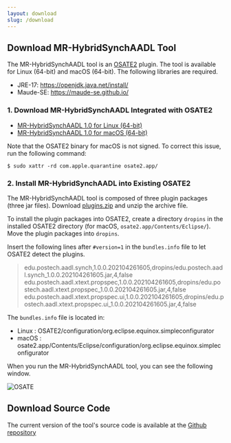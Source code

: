 ```yaml
---
layout: download 
slug: /download
---
```


## Download MR-HybridSynchAADL Tool

The MR-HybridSynchAADL tool is an [OSATE2](https://osate.org/) plugin. The tool is
available for Linux (64-bit) and macOS (64-bit). The following libraries are
required. 

* JRE-17: <a href="https://openjdk.java.net/install/">https://openjdk.java.net/install/</a>
* Maude-SE: <a href="https://maude-se.github.io/">https://maude-se.github.io/</a>

### 1. Download MR-HybridSynchAADL Integrated with OSATE2
* [MR-HybridSynchAADL 1.0 for Linux (64-bit)](https://www.dropbox.com/sh/bjxdii83bpcqte1/AACnSTH5s71vWLlb0NbHvTAoa?dl=0)
* [MR-HybridSynchAADL 1.0 for macOS (64-bit)](https://www.dropbox.com/sh/ua5zds97b2j7n01/AAAjLUBHNAzb7impOw99ryAfa?dl=0)

Note that the OSATE2 binary for macOS is not signed. To correct this issue, run
the following command: 

```$ sudo xattr -rd com.apple.quarantine osate2.app/ ```

### 2. Install MR-HybridSynchAADL into Existing OSATE2


<p>
The MR-HybridSynchAADL tool is composed of three plugin packages (three jar files). Download 
<a href="https://tinyurl.com/4v6d46ue">plugins.zip</a> and unzip the archive
file.
</p>


To install the plugin packages into OSATE2, create a directory <code>dropins</code> in the installed OSATE2 directory (for
macOS, <code>osate2.app/Contents/Eclipse/</code>). Move the plugin packages into 
<code>dropins</code>.

Insert the following lines after <code>#version=1</code> in the
<code>bundles.info</code> file to let OSATE2 detect the plugins.

> edu.postech.aadl.synch,1.0.0.202104261605,dropins/edu.postech.aadl.synch_1.0.0.202104261605.jar,4,false
> edu.postech.aadl.xtext.propspec,1.0.0.202104261605,dropins/edu.postech.aadl.xtext.propspec_1.0.0.202104261605.jar,4,false
> edu.postech.aadl.xtext.propspec.ui,1.0.0.202104261605,dropins/edu.postech.aadl.xtext.propspec.ui_1.0.0.202104261605.jar,4,false

The <code>bundles.info</code> file is located in:
* Linux : OSATE2/configuration/org.eclipse.equinox.simpleconfigurator 
* macOS : osate2.app/Contents/Eclipse/configuration/org.eclipse.equinox.simpleconfigurator


When you run the MR-HybridSynchAADL tool, you can see the following window.

![OSATE](https://raw.githubusercontent.com/hybridsynchaadl/HybridSynchAADL/master/images/start.png)

## Download Source Code
The current version of the tool's source code is available at the [Github repository](https://github.com/hybridsynchaadl/HybridSynchAADL)
